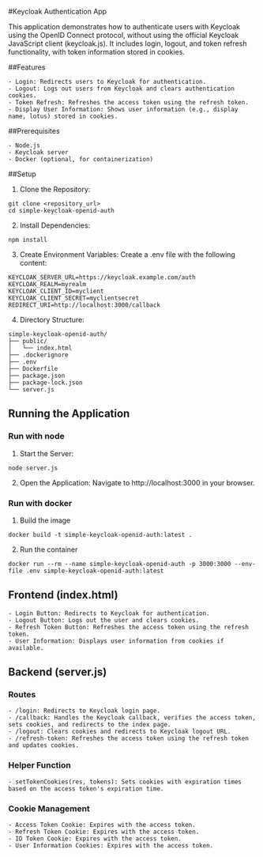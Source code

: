 #Keycloak Authentication App

This application demonstrates how to authenticate users with Keycloak using the OpenID Connect protocol, without using the official Keycloak JavaScript client (keycloak.js). It includes login, logout, and token refresh functionality, with token information stored in cookies.

##Features

    - Login: Redirects users to Keycloak for authentication.
    - Logout: Logs out users from Keycloak and clears authentication cookies.
    - Token Refresh: Refreshes the access token using the refresh token.
    - Display User Information: Shows user information (e.g., display name, lotus) stored in cookies.

##Prerequisites

    - Node.js
    - Keycloak server
    - Docker (optional, for containerization)
  
##Setup

1. Clone the Repository:

```
git clone <repository_url>
cd simple-keycloak-openid-auth
```

2. Install Dependencies:

```
npm install
```

3. Create Environment Variables:
Create a .env file with the following content:

```
KEYCLOAK_SERVER_URL=https://keycloak.example.com/auth
KEYCLOAK_REALM=myrealm
KEYCLOAK_CLIENT_ID=myclient
KEYCLOAK_CLIENT_SECRET=myclientsecret
REDIRECT_URI=http://localhost:3000/callback
```

4. Directory Structure:

```
simple-keycloak-openid-auth/
├── public/
│   └── index.html
├── .dockerignore
├── .env
├── Dockerfile
├── package.json
├── package-lock.json
└── server.js
```

## Running the Application

### Run with node
1. Start the Server:
```
node server.js
```

2. Open the Application:
Navigate to http://localhost:3000 in your browser.


### Run with docker
1. Build the image
```
docker build -t simple-keycloak-openid-auth:latest .
```

2. Run the container
```
docker run --rm --name simple-keycloak-openid-auth -p 3000:3000 --env-file .env simple-keycloak-openid-auth:latest
```


## Frontend (index.html)

    - Login Button: Redirects to Keycloak for authentication.
    - Logout Button: Logs out the user and clears cookies.
    - Refresh Token Button: Refreshes the access token using the refresh token.
    - User Information: Displays user information from cookies if available.

## Backend (server.js)
### Routes

    - /login: Redirects to Keycloak login page.
    - /callback: Handles the Keycloak callback, verifies the access token, sets cookies, and redirects to the index page.
    - /logout: Clears cookies and redirects to Keycloak logout URL.
    - /refresh-token: Refreshes the access token using the refresh token and updates cookies.

### Helper Function

    - setTokenCookies(res, tokens): Sets cookies with expiration times based on the access token's expiration time.

### Cookie Management

    - Access Token Cookie: Expires with the access token.
    - Refresh Token Cookie: Expires with the access token.
    - ID Token Cookie: Expires with the access token.
    - User Information Cookies: Expires with the access token.

